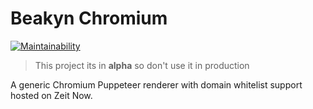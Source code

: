 # Beakyn Chromium

[![Maintainability](https://api.codeclimate.com/v1/badges/2b96320c82b3e5cd10d1/maintainability)](https://codeclimate.com/github/Beakyn/bkn-chromium/maintainability)

> This project its in **alpha** so don't use it in production

A generic Chromium Puppeteer renderer with domain whitelist support hosted on Zeit Now.